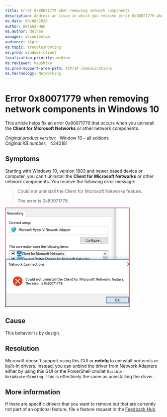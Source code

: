 ```yaml
---
title: Error 0x80071779 when removing network components
description: Address an issue in which you receive error 0x80071779 when removing Client for Microsoft Networks.
ms.data: 09/08/2020
author: Deland-Han
ms.author: delhan
manager: dscontentpm
audience: itpro
ms.topic: troubleshooting
ms.prod: windows-client
localization_priority: medium
ms.reviewer: kaushika
ms.prod-support-area-path: TCP/IP communications
ms.technology: Networking
---
```

# Error 0x80071779 when removing network components in Windows 10

This article helps fix an error 0x80071779 that occurs when you uninstall the **Client for Microsoft Networks** or other network components.

_Original product version:_ &nbsp; Window 10 – all editions  
_Original KB number:_ &nbsp; 4340181

## Symptoms

Starting with Windows 10, version 1803 and newer based device or computer, you can't uninstall the **Client for Microsoft Networks** or other network components. You receive the following error message:

> Could not uninstall the Client for Microsoft Networks feature.  
>
> The error is 0x80071779.

![Error message](./media/cannot-uninstall-client-for-microsoft-networks/error-0x80071779.png)

## Cause

This behavior is by design.

## Resolution

Microsoft doesn't support using this GUI or **netcfg** to uninstall protocols or built-in drivers. Instead, you can unbind the driver from Network Adapters either by using this GUI or the PowerShell cmdlet `Disable-NetAdapterBinding`. This is effectively the same as uninstalling the driver.

## More information

If there are specific drivers that you want to remove but that are currently not part of an optional feature, file a feature request in the [Feedback Hub](https://www.microsoft.com/store/productId/9NBLGGH4R32N).
